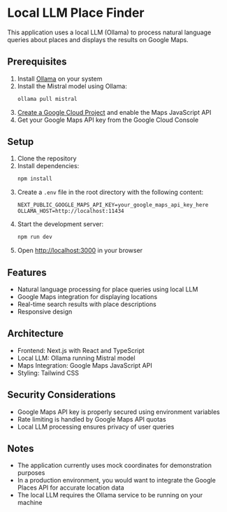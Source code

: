 # Local LLM Place Finder

This application uses a local LLM (Ollama) to process natural language queries about places and displays the results on Google Maps.

## Prerequisites

1. Install [Ollama](https://ollama.ai/download) on your system
2. Install the Mistral model using Ollama:
   ```bash
   ollama pull mistral
   ```
3. [Create a Google Cloud Project](https://console.cloud.google.com/project) and enable the Maps JavaScript API
4. Get your Google Maps API key from the Google Cloud Console

## Setup

1. Clone the repository
2. Install dependencies:
   ```bash
   npm install
   ```
3. Create a `.env` file in the root directory with the following content:
   ```
   NEXT_PUBLIC_GOOGLE_MAPS_API_KEY=your_google_maps_api_key_here
   OLLAMA_HOST=http://localhost:11434
   ```
4. Start the development server:
   ```bash
   npm run dev
   ```
5. Open [http://localhost:3000](http://localhost:3000) in your browser

## Features

- Natural language processing for place queries using local LLM
- Google Maps integration for displaying locations
- Real-time search results with place descriptions
- Responsive design

## Architecture

- Frontend: Next.js with React and TypeScript
- Local LLM: Ollama running Mistral model
- Maps Integration: Google Maps JavaScript API
- Styling: Tailwind CSS

## Security Considerations

- Google Maps API key is properly secured using environment variables
- Rate limiting is handled by Google Maps API quotas
- Local LLM processing ensures privacy of user queries

## Notes

- The application currently uses mock coordinates for demonstration purposes
- In a production environment, you would want to integrate the Google Places API for accurate location data
- The local LLM requires the Ollama service to be running on your machine
